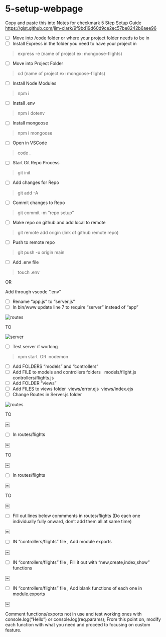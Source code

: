 # 5-setup-webpage
Copy and paste this into Notes for checkmark
5 Step Setup Guide
 https://gist.github.com/jim-clark/9f9bd19d60d9ce2ec57be8242b6aee96

- [ ] Move into /code folder or where your project folder needs to be in
- [ ] Install Express in the folder you need to have your project in 
> express -e (name of project ex: mongoose-flights)
- [ ] Move into Project Folder
> cd (name of project ex: mongoose-flights)
- [ ] Install Node Modules 
> npm i
- [ ] Install .env 
> npm i dotenv
- [ ] Install mongoose 
> npm i mongoose
- [ ] Open in VSCode 
> code .
- [ ] Start Git Repo Process 
> git init
- [ ] Add changes for Repo 
> git add -A
- [ ] Commit changes to Repo 
> git commit -m “repo setup”
- [ ] Make repo on github and add local to remote 
> git remote add origin (link of github remote repo)
- [ ] Push to remote repo 
> git push -u origin main
- [ ] Add .env file
> touch .env

OR

Add through vscode “.env”

- [ ] Rename “app.js” to “server.js”
- [ ] In bin/www update line 7 to require “server” instead of “app”

![routes](https://i.imgur.com/IvNxOxC.png)

TO

![server](https://i.imgur.com/E2990JD.png)

- [ ] Test server if working 
> npm start 
OR 
> nodemon
- [ ] Add FOLDERS “models” and “controllers”
- [ ] Add FILE to models and controllers folders  
models/flight.js 
controllers/flights.js
- [ ] Add FOLDER “views”
- [ ] Add FILES to views folder 
views/error.ejs 
views/index.ejs
- [ ] Change Routes in Server.js folder

![routes](https://i.imgur.com/IvNxOxC.png)

TO

￼
- [ ] In routes/flights

￼

TO

￼
- [ ] In routes/flights

￼

TO

￼
- [ ] Fill out lines below commments in routes/flights (Do each one individually fully onward, don’t add them all at same time)

￼
- [ ] IN “controllers/flights” file , Add module exports

￼
- [ ] IN “controllers/flights” file , Fill it out with “new,create,index,show” functions

￼
- [ ] IN “controllers/flights” file , Add blank functions of each one in module.exports

￼

Comment functions/exports not in use and test working ones with console.log(“Hello”) or console.log(req.params);
From this point on, modify each function with what you need and proceed to focusing on custom feature.
